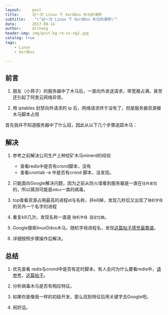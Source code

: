 ```yaml
---
layout:     post
title:      记一次 Linux 下 XordDos 木马的清除
subtitle:    "\"记一次 Linux 下 XordDos 木马的清除\""
date:       2017-08-14
author:     mrchang
header-img: img/post-bg-re-vs-ng2.jpg
catalog: true
tags:
    - Linux
    - XordDos

---
```



## 前言

1. 朋友（小蒋子）的服务器中了木马后，一直向外发送请求，带宽被占满。甚至还引起了阿里云网络异常。

2. 用 iptables 封禁向外请求的 ip 后，网络请求终于没有了，但是服务器资源被木马脚本占用

首先我并不知道服务器中了什么招，因此从以下几个步骤追踪木马：

## 解决

1. 参考之前解决公司生产上种挖矿木马minerd的经验
	* 查看redis中是否有crond脚本，没有
	* 查看crontab -e 中是否有crond 脚本，没发现。

2. 只能面向Google解决问题，因为之前从防火墙看到服务器是一直在`往外发包`的，所以猜测可能是`ddos`一类的病毒。

3. top查看资源占用最高的进程id与名称，并kill掉，发现几秒后又出现了`随机字母`的另外一个名字的进程

4. 重复kill几次，发现名称一直是 `随机字母 固定位数`。

5. Google搜索linuxDdos木马，随机字母进程名，发现[这篇帖子感觉最靠谱](https://sebastianblade.com/linux-xorddos-trojan-removal/)。
6. 详细按照步骤操作后解决。

## 总结

1. 优先查看 redis与crond中是否有定时脚本。有人会问为什么要看redis中，[请参考](http://11019859.blog.51cto.com/11009859/1850771)，[这篇帖子](https://huangjj27.gitlab.io/2017/01/12/redis-minerd/)。

2. 分析病毒木马是否有相应特征。

3. 如果你是像我一样的初级开发，那么找到特征后用关键字去Google吧。

4. 祝好运。


